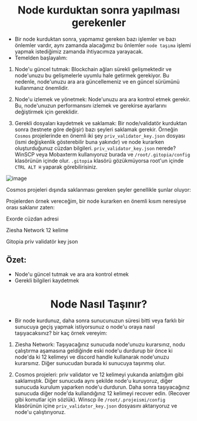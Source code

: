 <h1 align="center"> Node kurduktan sonra yapılması gerekenler </h1>

 * Bir node kurduktan sonra, yapmamız gereken bazı işlemler ve bazı önlemler vardır, aynı zamanda alacağımız bu önlemler `node taşıma` işlemi yapmak istediğimiz zamanda ihtiyacımıza yarayacak.
 * Temelden başlayalım:

1. Node'u güncel tutmak: Blockchain ağları sürekli gelişmektedir ve node'unuzu bu gelişmelerle uyumlu hale getirmek gerekiyor. Bu nedenle, node'unuzu ara ara güncellemeniz ve en güncel sürümünü kullanmanız önemlidir.


2. Node'u izlemek ve yönetmek: Node'unuzu ara ara kontrol etmek gerekir. Bu, node'unuzun performansını izlemek ve gerekirse ayarlarını değiştirmek için gereklidir. 

3. Gerekli dosyaları kaydetmek ve saklamak: Bir node/validatör kurduktan sonra (testnete göre değişir) bazı şeyleri saklamak gerekir. Örneğin `Cosmos` projelerinde en önemli iki şey `priv_validator_key.json` dosyası (ismi değişkenlik gösterebilir buna yakındır) ve node kurarken oluşturduğunuz cüzdan bilgileri. `priv_validator_key.json` nerede? WinSCP veya Mobaxterm kullanıyoruz burada ve `/root/.gitopia/config` klasörünün içinde olur. `.gitopia` klasörü gözükmüyorsa root'un içinde `CTRL ALT H` yaparak görebilirisiniz.


![image](https://user-images.githubusercontent.com/101149671/205723332-37585e1b-30d7-444b-8b87-c1734f07c0c2.png)


Cosmos projeleri dışında saklanması gereken şeyler genellikle şunlar oluyor:

Projelerden örnek vereceğim, bir node kurarken en önemli kısım neresiyse orası saklanır zaten:

Exorde cüzdan adresi

Ziesha Network 12 kelime

Gitopia priv validatör key json

## Özet:

 * Node'u güncel tutmak ve ara ara kontrol etmek
 * Gerekli bilgileri kaydetmek

<h1 align="center"> Node Nasıl Taşınır? </h1>

* Bir node kurdunuz, daha sonra sunucunuzun süresi bitti veya farklı bir sunucuya geçiş yapmak istiyorsunuz o node'u oraya nasıl taşıyacaksınız? bir kaç örnek vereyim:

1. Ziesha Network: Taşıyacağınız sunucuda node'unuzu kurarsınız, nodu çalıştırma aşamasına geldiğinde eski node'u durdurup bir önce ki node'da ki 12 kelimeyi ve discord handle kullanarak node'unuzu kurarsınız. Diğer sunucudan burada ki sunucuya taşınmış olur.

2. Cosmos projeleri: priv validator ve 12 kelimeyi yukarıda anlattığım gibi saklamıştık. Diğer sunucuda aynı şekilde node'u kuruyoruz, diğer sunucuda kurulum yaparken node'u durdurun. Daha sonra taşıyacağınız sunucuda diğer node'da kullandığınız 12 kelimeyi recover edin. (Recover gibi komutlar için sözlük). Winscp ile `/root/.projeismi/config` klasörünün içine `priv_validator_key.json` dosyasını aktarıyoruz ve node'u çalıştırıyoruz.
